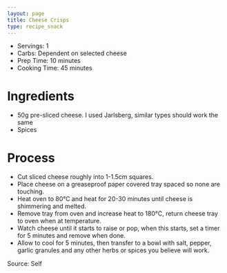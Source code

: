 ```yaml
---
layout: page
title: Cheese Crisps
type: recipe_snack
---
```


* Servings: 1
* Carbs: Dependent on selected cheese
* Prep Time: 10 minutes
* Cooking Time: 45 minutes

# Ingredients
* 50g pre-sliced cheese. I used Jarlsberg, similar types should work the same
* Spices

# Process
* Cut sliced cheese roughly into 1-1.5cm squares.
* Place cheese on a greaseproof paper covered tray spaced so none are touching.
* Heat oven to 80&deg;C and heat for 20-30 minutes until cheese is shimmering and melted.
* Remove tray from oven and increase heat to 180&deg;C, return cheese tray to oven when at temperature.
* Watch cheese until it starts to raise or pop, when this starts, set a timer for 5 minutes and remove when done.
* Allow to cool for 5 minutes, then transfer to a bowl with salt, pepper, garlic granules and any other herbs or spices you believe will work.

Source: Self
